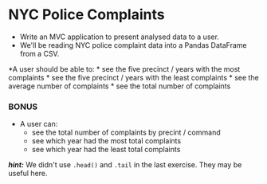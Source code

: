NYC Police Complaints
=====================

* Write an MVC application to present analysed data to a user.
* We'll be reading NYC police complaint data into a Pandas DataFrame from a CSV.

*A user should be able to:
	* see the five precinct / years with the most complaints
	* see the five precinct / years with the least complaints
	* see the average number of complaints
	* see the total number of complaints

### BONUS

* A user can:
	* see the total number of complaints by precint / command
	* see which year had the most total complaints
	* see which year had the least total complaints

***hint:*** We didn't use `.head()` and `.tail` in the last exercise. They may be useful here.

